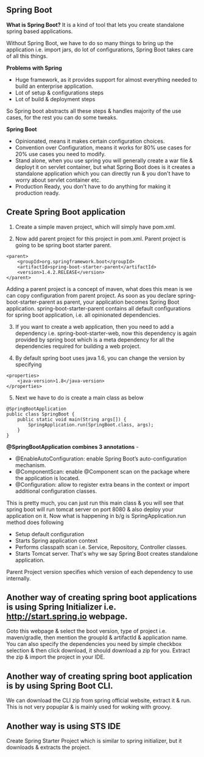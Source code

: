 ## Spring Boot

**What is Spring Boot?**
It is a kind of tool that lets you create standalone spring based applications.

Without Spring Boot, we have to do so many things to bring up the application i.e. import jars, do lot of 
configurations, Spring Boot takes care of all this things.

**Problems with Spring**
* Huge framework, as it provides support for almost everything needed to build an enterprise application.
* Lot of setup & configurations steps
* Lot of build & deployment steps

So Spring boot abstracts all these steps & handles majority of the use cases, for the rest you can do some tweaks.

**Spring Boot**
* Opinionated, means it makes certain configuration choices.
* Convention over Configuration, means it works for 80% use cases for 20% use cases you need to modify.
* Stand alone, when you use spring you will generally create a war file & deployt it on servlet container, but what	
	Spring Boot does is it creates a standalone application which you can directly run & you don't have to worry about
	servlet container etc.
* Production Ready, you don't have to do anything for making it production ready.

## Create Spring Boot application

1. Create a simple maven project, which will simply have pom.xml.

2. Now add parent project for this project in pom.xml. Parent project is going to be spring boot starter parent.
```
<parent>
	<groupId>org.springframework.boot</groupId>
	<artifactId>spring-boot-starter-parent</artifactId>
	<version>1.4.2.RELEASE</version>
</parent>
```
Adding a parent project is a concept of maven, what does this mean is we can copy configuration from parent project.
As soon as you declare spring-boot-starter-parent as parent, your application becomes Spring Boot application.
spring-boot-starter-parent contains all default configurations for spring boot application, i.e. all opinionated 
dependencies.

3. If you want to create a web application, then you need to add a dependency i.e. spring-boot-starter-web, now this
dependency is again provided by spring boot which is a meta dependency for all the dependencies required for building
a web project.

4. By default spring boot uses java 1.6, you can change the version by specifying
```
<properties>
	<java-version>1.8</java-version>
</properties>
```

5. Next we have to do is create a main class as below
```
@SpringBootApplication
public class SpringBoot {
	public static void main(String args[]) {
		SpringApplication.run(SpringBoot.class, args);
	}
}
```
**@SpringBootApplication combines 3 annotations** -

* @EnableAutoConfiguration: enable Spring Boot’s auto-configuration mechanism.
* @ComponentScan: enable @Component scan on the package where the application is located.
* @Configuration: allow to register extra beans in the context or import additional configuration classes.

This is pretty much, you can just run this main class & you will see that spring boot will run tomcat server on port
8080 & also deploy your application on it.
Now what is happening in b/g is SpringApplication.run method does following
 * Setup default configuration
 * Starts Spring application context
 * Performs classpath scan i.e. Service, Repository, Controller classes.
 * Starts Tomcat server.
That's why we say Spring Boot creates standalone application.

Parent Project version specifies which version of each dependency to use internally.

## Another way of creating spring boot applications is using Spring Initializer i.e. http://start.spring.io webpage. 

Goto this webpage & select the boot version, type of project i.e. maven/gradle, then mention the groupId &
artifactId & application name. You can also specify the dependencies you need by simple checkbox selection & then
click download, it should download a zip for you. Extract the zip & import the project in your IDE.

## Another way of creating spring boot application is by using Spring Boot CLI. 

We can download the CLI zip from spring official website, extract it & run. This is not very popuplar & is mainly
used for woking with groovy.

## Another way is using STS IDE
Create Spring Starter Project which is similar to spring initializer, but it downloads & extracts the project.